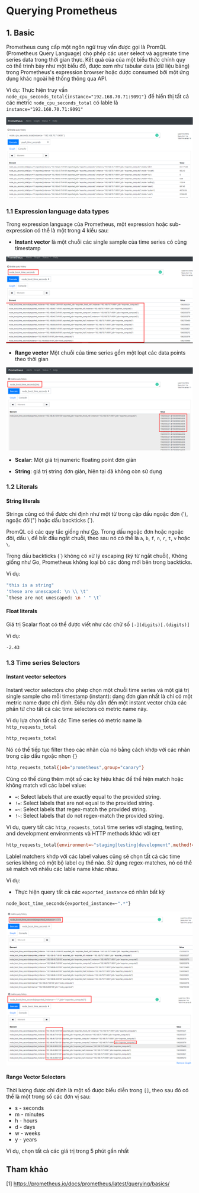 # Querying Prometheus

## 1. Basic

Prometheus cung cấp một ngôn ngữ truy vấn được gọi là PromQL (Prometheus Query Language) cho phép các user select và aggrerate time series data trong thời gian thực. Kết quả của của một biểu thức chính quy có thể trình bày như một biểu đồ, được xem như tabular data (dữ liệu bảng) trong Prometheus's expression browser hoặc dược consumed bởi một ứng dụng khác ngoài hệ thống thông qua API.

Ví dụ: Thực hiện truy vấn `node_cpu_seconds_total{instance="192.168.70.71:9091"}` để hiển thị tất cả các metric `node_cpu_seconds_total` có lable là `instance="192.168.70.71:9091"`

<img src="../img/11.png">


### 1.1 Expression language data types

Trong expression language của Prometheus, một expression hoặc sub-expression có thể là một trong 4 kiểu sau:

* **Instant vector** là một chuỗi các single sample của time series có cùng timestamp

<img src="../img/12.png">

* **Range vector** Một chuỗi của time series gồm một loạt các data points theo thời gian 

<img src="../img/13.png">

* **Scalar**: Một giá trị numeric floating point đơn giản

* **String**: giá trị string đơn giản, hiện tại đã không còn sử dụng


### 1.2 Literals

#### String literals

Strings cũng có thể được chỉ định như một từ trong cặp dấu ngoặc đơn ('), ngoặc đôi(") hoặc dấu backticks (\`).

PromQL có các quy tắc giống như [Go](https://golang.org/ref/spec#String_literals). Trong dấu ngoặc đơn hoặc ngoặc đôi, dấu `\` để bắt đầu ngắt chuỗi, theo sau nó có thể là `a`, `b`, `f`, `n`, `r`, `t`, `v` hoặc `\`.

Trong dấu backticks (\`) không có xử lý escaping (ký từ ngắt chuỗi), Không giống như Go, Prometheus không loại bỏ các dòng mới bên trong backticks.

Ví dụ:

```sh
"this is a string"
'these are unescaped: \n \\ \t'
`these are not unescaped: \n ' " \t`
```

#### Float literals

Giá trị Scalar float có thể được viết như các chữ số `[-](digits)[.(digits)]`

Ví dụ:

```sh
-2.43
```


### 1.3 Time series Selectors

#### Instant vector selectors

Instant vector selectors cho phép chọn một chuỗi time series và một giá trị single sample cho mỗi timestamp (instant): dạng đơn gian nhất là chỉ có một metric name được chỉ định. Điều này dẫn đến một instant vector chứa các phần tử cho tất cả các time selectors có metric name này.

Ví dụ lựa chọn tất cả các Time series có metric name là `http_requests_total`

```sh
http_requests_total
```

Nó có thể tiếp tục filter theo các nhãn của nó bằng cách khớp với các nhãn trong cặp dấu ngoặc nhọn `{}`

```sh
http_requests_total{job="prometheus",group="canary"}
```

Cũng có thể dùng thêm một số các ký hiệu khác để thể hiện match hoặc không match với các label value:

* `=`: Select labels that are exactly equal to the provided string.
* `!=`: Select labels that are not equal to the provided string.
* `=~`: Select labels that regex-match the provided string.
* `!~`: Select labels that do not regex-match the provided string. 

Ví dụ, query tất các `http_requests_total` time series với staging, testing, and development environments và HTTP methods khác với `GET`

```sh
http_requests_total{environment=~"staging|testing|development",method!="GET"}
```

Lablel matchers khớp với các label values cũng sẽ chọn tất cả các time series không có một bộ label cụ thể nào. Sử dụng regex-matches, nó có thể sẽ match với nhiều các lable name khác nhau.

Ví dụ: 
* Thực hiện query tất cả các `exported_instance` có nhãn bất kỳ

```sh
node_boot_time_seconds{exported_instance=~".*"}
```

<img src="../img/14.png">

<img src="../img/15.png">

#### Range Vector Selectors

Thời lượng được chỉ định là một số được biểu diễn trong `[]`, theo sau đó có thể là một trong số các đơn vị sau:

* s - seconds
* m - minutes
* h - hours
* d - days
* w - weeks
* y - years

Ví dụ, chọn tất cả các giá trị trong 5 phút gần nhất


## Tham khảo

[1] https://prometheus.io/docs/prometheus/latest/querying/basics/


